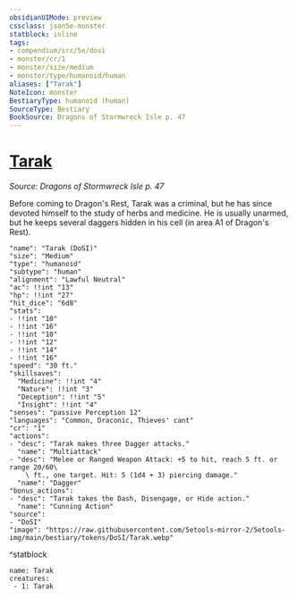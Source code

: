 ```yaml
---
obsidianUIMode: preview
cssclass: json5e-monster
statblock: inline
tags:
- compendium/src/5e/dosi
- monster/cr/1
- monster/size/medium
- monster/type/humanoid/human
aliases: ["Tarak"]
NoteIcon: monster
BestiaryType: humanoid (human)
SourceType: Bestiary
BookSource: Dragons of Stormwreck Isle p. 47
---
```

# [Tarak](2-Mechanics/CLI/bestiary/npc/tarak-dosi.md)
*Source: Dragons of Stormwreck Isle p. 47*  

Before coming to Dragon's Rest, Tarak was a criminal, but he has since devoted himself to the study of herbs and medicine. He is usually unarmed, but he keeps several daggers hidden in his cell (in area A1 of Dragon's Rest).

```statblock
"name": "Tarak (DoSI)"
"size": "Medium"
"type": "humanoid"
"subtype": "human"
"alignment": "Lawful Neutral"
"ac": !!int "13"
"hp": !!int "27"
"hit_dice": "6d8"
"stats":
- !!int "10"
- !!int "16"
- !!int "10"
- !!int "12"
- !!int "14"
- !!int "16"
"speed": "30 ft."
"skillsaves":
  "Medicine": !!int "4"
  "Nature": !!int "3"
  "Deception": !!int "5"
  "Insight": !!int "4"
"senses": "passive Perception 12"
"languages": "Common, Draconic, Thieves' cant"
"cr": "1"
"actions":
- "desc": "Tarak makes three Dagger attacks."
  "name": "Multiattack"
- "desc": "Melee or Ranged Weapon Attack: +5 to hit, reach 5 ft. or range 20/60\
    \ ft., one target. Hit: 5 (1d4 + 3) piercing damage."
  "name": "Dagger"
"bonus_actions":
- "desc": "Tarak takes the Dash, Disengage, or Hide action."
  "name": "Cunning Action"
"source":
- "DoSI"
"image": "https://raw.githubusercontent.com/5etools-mirror-2/5etools-img/main/bestiary/tokens/DoSI/Tarak.webp"
```
^statblock

```encounter-table
name: Tarak
creatures:
 - 1: Tarak
```